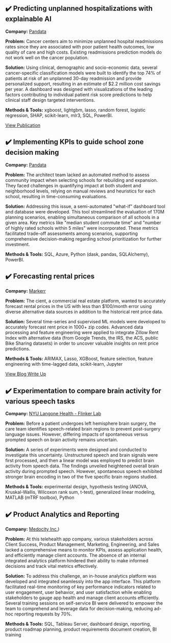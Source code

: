 ## :heavy_check_mark: Predicting unplanned hospitalizations with explainable AI   

**Company:** [Pandata](https://pandata.co/)

**Problem:** Cancer centers aim to minimize unplanned hospital readmissions rates since they are associated with poor patient health outcomes, low quality of care and high costs. Existing readmissions prediction models do not work well on the cancer population. 

**Solution:** Using clinical, demographic and socio-economic data, several cancer-specific classification models were built to identify the top 74% of patients at risk of an unplanned 30-day readmission and provide personalized support, resulting in an estimate of $2.2 million cost savings per year. A dashboard was designed with visualizations of the leading factors contributing to individual patient risk score predictions to help clinical staff design targeted interventions. 

**Methods & Tools:** xgboost, lightgbm, lasso, random forest, logistic regression, SHAP, scikit-learn, mlr3, SQL, PowerBI.

[View Publication](https://ascopubs.org/doi/full/10.1200/CCI.22.00143?role=tab)

## :heavy_check_mark: Implementing KPIs to guide school zone decision making  
  
**Company:** [Pandata](https://pandata.co/)

**Problem:** The architect team lacked an automated method to assess community impact when selecting schools for rebuilding and expansion. They faced challenges in quantifying impact at both student and neighborhood levels, relying on manual reviews and heuristics for each school, resulting in time-consuming evaluations. 

**Solution:** Addressing this issue, a semi-automated "what-if" dashboard tool and database were developed. This tool streamlined the evaluation of 170M planning scenarios, enabling simultaneous comparison of all schools in a given area. Key metrics like "median student commute time" and "number of highly rated schools within 5 miles" were incorporated. These metrics facilitated trade-off assessments among scenarios, supporting comprehensive decision-making regarding school prioritization for further investment.
 
**Methods & Tools:** SQL, Azure, Python (dask, pandas, SQLAlchemy), PowerBI. 

## :heavy_check_mark: Forecasting rental prices    

**Company:** [Markerr](https://markerr.com/)

**Problem:** The cient, a commercial real estate platform, wanted to accurately forecast rental prices in the US with less than $100/month error using diverse alternative data sources in addition to the historical rent price data. 

**Solution:** Several time-series and supervised ML models were developed to accurately forecast rent price in 1000+ zip codes. Advanced data processing and feature engineering were applied to integrate Zillow Rent Index with alternative data (from Google Trends, the IRS, the ACS, public Bike Sharing datasets) in order to uncover valuable insights on rent price predictions.

**Methods & Tools:** ARIMAX, Lasso, XGBoost, feature selection, feature engineering with time-lagged data, scikit-learn, Jupyter   

[View Blog Write Up](https://nycdatascience.com/blog/student-works/data-driven-supervised-models-forecasting-u-s-rent-prices/) 

## :heavy_check_mark: Experimentation to compare brain activity for various speech tasks   
  
**Company:** [NYU Langone Health - Flinker Lab](https://flinkerlab.org/)

**Problem:** Before a patient undergoes left hemisphere brain surgery, the care team identifies speech-related brain regions to prevent post-surgery language issues. However, differing impacts of spontaneous versus prompted speech on brain activity remains uncertain. 

**Solution:** A series of experiments were designed and conducted to investigate this uncertainty. Unstructured speech and brain signals were first processed, and then a linear model was employed to predict brain activity from speech data. The findings unveiled heightened overall brain activity during prompted speech. However, spontaneous speech exhibited stronger brain encoding in two of the five specific brain regions studied.

**Methods & Tools:** experimental design, hypothesis testing (ANOVA, Kruskal-Wallis, Wilcoxon rank sum, t-test), generalized linear modeling, MATLAB (mTRF toolbox), Python  

## :heavy_check_mark: Product Analytics and Reporting     
  
**Company:** [Medocity Inc.](https://www.medocity.com/platform/))

**Problem:** At this telehealth app company, various stakeholders across Client Success, Product Management, Marketing, Engineering, and Sales lacked a comprehensive means to monitor KPIs, assess application health, and efficiently manage client accounts. The absence of an internal integrated analytics platform hindered their ability to make informed decisions and track vital metrics effectively.

**Solution:** To address this challenge, an in-house analytics platform was developed and integrated seamlessly into the app interface. This platform facilitated real-time monitoring of key performance indicators related to user engagement, user behavior, and user satisfaction while enabling stakeholders to gauge app health and manage client accounts efficiently. Several training sessions on self-service BI were delivered to empower the team to comprehend and leverage data for decision-making, reducing ad-hoc reporting requests by 70%. 

**Methods & Tools:** SQL, Tableau Server, dashboard design, reporting, product roadmap planning, product requirements document creation, BI training  
